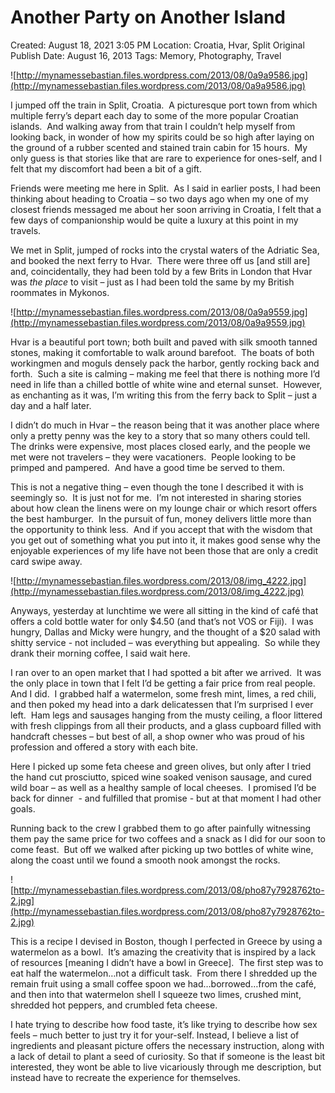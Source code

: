 # Another Party on Another Island

Created: August 18, 2021 3:05 PM
Location: Croatia, Hvar, Split
Original Publish Date: August 16, 2013
Tags: Memory, Photography, Travel

![http://mynamessebastian.files.wordpress.com/2013/08/0a9a9586.jpg](http://mynamessebastian.files.wordpress.com/2013/08/0a9a9586.jpg)

I jumped off the train in Split, Croatia.  A picturesque port town from which multiple ferry’s depart each day to some of the more popular Croatian islands.  And walking away from that train I couldn’t help myself from looking back, in wonder of how my spirits could be so high after laying on the ground of a rubber scented and stained train cabin for 15 hours.  My only guess is that stories like that are rare to experience for ones-self, and I felt that my discomfort had been a bit of a gift.

Friends were meeting me here in Split.  As I said in earlier posts, I had been thinking about heading to Croatia – so two days ago when my one of my closest friends messaged me about her soon arriving in Croatia, I felt that a few days of companionship would be quite a luxury at this point in my travels.

We met in Split, jumped of rocks into the crystal waters of the Adriatic Sea, and booked the next ferry to Hvar.  There were three off us [and still are] and, coincidentally, they had been told by a few Brits in London that Hvar was *the place* to visit – just as I had been told the same by my British roommates in Mykonos.

![http://mynamessebastian.files.wordpress.com/2013/08/0a9a9559.jpg](http://mynamessebastian.files.wordpress.com/2013/08/0a9a9559.jpg)

Hvar is a beautiful port town; both built and paved with silk smooth tanned stones, making it comfortable to walk around barefoot.  The boats of both workingmen and moguls densely pack the harbor, gently rocking back and forth.  Such a site is calming – making me feel that there is nothing more I’d need in life than a chilled bottle of white wine and eternal sunset.  However, as enchanting as it was, I’m writing this from the ferry back to Split – just a day and a half later.

I didn’t do much in Hvar – the reason being that it was another place where only a pretty penny was the key to a story that so many others could tell.  The drinks were expensive, most places closed early, and the people we met were not travelers – they were vacationers.  People looking to be primped and pampered.  And have a good time be served to them.

This is not a negative thing – even though the tone I described it with is seemingly so.  It is just not for me.  I’m not interested in sharing stories about how clean the linens were on my lounge chair or which resort offers the best hamburger.  In the pursuit of fun, money delivers little more than the opportunity to think less.  And if you accept that with the wisdom that you get out of something what you put into it, it makes good sense why the enjoyable experiences of my life have not been those that are only a credit card swipe away.

![http://mynamessebastian.files.wordpress.com/2013/08/img_4222.jpg](http://mynamessebastian.files.wordpress.com/2013/08/img_4222.jpg)

Anyways, yesterday at lunchtime we were all sitting in the kind of café that offers a cold bottle water for only $4.50 (and that’s not VOS or Fiji).  I was hungry, Dallas and Micky were hungry, and the thought of a $20 salad with shitty service - not included – was everything but appealing.  So while they drank their morning coffee, I said wait here.

I ran over to an open market that I had spotted a bit after we arrived.  It was the only place in town that I felt I’d be getting a fair price from real people.  And I did.  I grabbed half a watermelon, some fresh mint, limes, a red chili, and then poked my head into a dark delicatessen that I’m surprised I ever left.  Ham legs and sausages hanging from the musty ceiling, a floor littered with fresh clippings from all their products, and a glass cupboard filled with handcraft chesses – but best of all, a shop owner who was proud of his profession and offered a story with each bite.

Here I picked up some feta cheese and green olives, but only after I tried the hand cut prosciutto, spiced wine soaked venison sausage, and cured wild boar – as well as a healthy sample of local cheeses.  I promised I’d be back for dinner  - and fulfilled that promise - but at that moment I had other goals.

Running back to the crew I grabbed them to go after painfully witnessing them pay the same price for two coffees and a snack as I did for our soon to come feast.  But off we walked after picking up two bottles of white wine, along the coast until we found a smooth nook amongst the rocks.

![http://mynamessebastian.files.wordpress.com/2013/08/pho87y7928762to-2.jpg](http://mynamessebastian.files.wordpress.com/2013/08/pho87y7928762to-2.jpg)

This is a recipe I devised in Boston, though I perfected in Greece by using a watermelon as a bowl.  It’s amazing the creativity that is inspired by a lack of resources [meaning I didn’t have a bowl in Greece].  The first step was to eat half the watermelon…not a difficult task.  From there I shredded up the remain fruit using a small coffee spoon we had…borrowed…from the café, and then into that watermelon shell I squeeze two limes, crushed mint, shredded hot peppers, and crumbled feta cheese.

I hate trying to describe how food taste, it’s like trying to describe how sex feels – much better to just try it for your-self. Instead, I believe a list of ingredients and pleasant picture offers the necessary instruction, along with a lack of detail to plant a seed of curiosity. So that if someone is the least bit interested, they wont be able to live vicariously through me description, but instead have to recreate the experience for themselves.